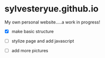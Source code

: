 # sylvesteryue.github.io
My own personal website.....a work in progress!

- [x] make basic structure
- [ ] stylize page and add javascript
- [ ] add more pictures 

